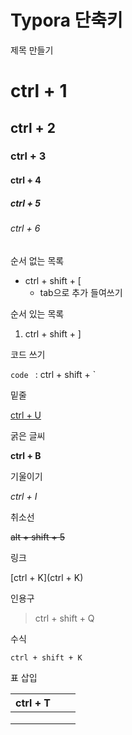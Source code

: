 # Typora 단축키



제목 만들기

# ctrl + 1

## ctrl + 2

### ctrl + 3

#### ctrl + 4

##### ctrl + 5

###### ctrl + 6



순서 없는 목록

- ctrl + shift + [
  - tab으로 추가 들여쓰기



순서 있는 목록

1.  ctrl + shift + ]



코드 쓰기

`code `  : ctrl + shift + `



밑줄

<u>ctrl + U</u>



굵은 글씨

**ctrl + B**



기울이기

*ctrl + I*



취소선

~~alt + shift + 5~~



링크

[ctrl + K](ctrl + K)



인용구

> ctrl + shift + Q



수식

```
ctrl + shift + K
```



표 삽입

| ctrl  + T |      |      |
| --------- | ---- | ---- |
|           |      |      |
|           |      |      |
|           |      |      |

